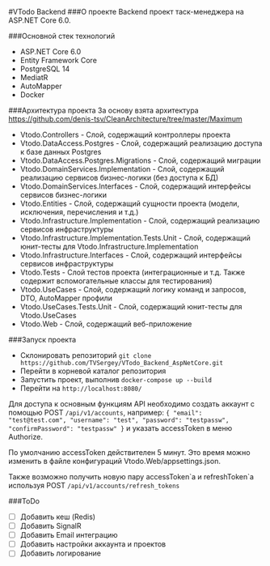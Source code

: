 #VTodo Backend
###О проекте
Backend проект таск-менеджера на ASP.NET Core 6.0. 

###Основной стек технологий
* ASP.NET Core 6.0
* Entity Framework Core
* PostgreSQL 14
* MediatR
* AutoMapper
* Docker

###Архитектура проекта
За основу взята архитектура https://github.com/denis-tsv/CleanArchitecture/tree/master/Maximum
* Vtodo.Controllers - Слой, содержащий контроллеры проекта
* Vtodo.DataAccess.Postgres - Слой, содержащий реализацию доступа к базе данных Postgres
* Vtodo.DataAccess.Postgres.Migrations - Слой, содержащий миграции
* Vtodo.DomainServices.Implementation - Слой, содержащий реализацию сервисов бизнес-логики (без доступа к БД)
* Vtodo.DomainServices.Interfaces - Слой, содержащий интерфейсы сервисов бизнес-логики
* Vtodo.Entities - Слой, содержащий сущности проекта (модели, исключения, перечисления и т.д.)
* Vtodo.Infrastructure.Implementation - Слой, содержащий реализацию сервисов инфраструктуры
* Vtodo.Infrastructure.Implementation.Tests.Unit - Слой, содержащий юнит-тесты для Vtodo.Infrastructure.Implementation
* Vtodo.Infrastructure.Interfaces - Слой, содержащий интерфейсы сервисов инфраструктуры
* Vtodo.Tests - Слой тестов проекта (интеграционные и т.д. Также содержит вспомогательные классы для тестирования)
* Vtodo.UseCases - Слой, содержащий логику команд и запросов, DTO, AutoMapper профили
* Vtodo.UseCases.Tests.Unit - Слой, содержащий юнит-тесты для Vtodo.UseCases
* Vtodo.Web - Слой, содержащий веб-приложение

###Запуск проекта
* Склонировать репозиторий `git clone https://github.com/TVSergey/VTodo_Backend_AspNetCore.git`
* Перейти в корневой каталог репозитория
* Запустить проект, выполнив `docker-compose up --build`
* Перейти на `http://localhost:8080/`

Для доступа к основным функциям API необходимо создать аккаунт с помощью POST `/api/v1/accounts`, например:
    `{
        "email": "test@test.com",
        "username": "test",
        "password": "testpassw",
        "confirmPassword": "testpassw"
    }`
и указать accessToken в меню Authorize. 

По умолчанию accessToken действителен 5 минут. Это время можно изменить в файле конфигураций 
Vtodo.Web/appsettings.json. 

Также возможно получить новую пару accessToken\`a и refreshToken\`a используя POST `/api/v1/accounts/refresh_tokens`

###ToDo
* [ ] Добавить кеш (Redis)
* [ ] Добавить SignalR
* [ ] Добавить Email интеграцию
* [ ] Добавить настройки аккаунта и проектов
* [ ] Добавить логирование
